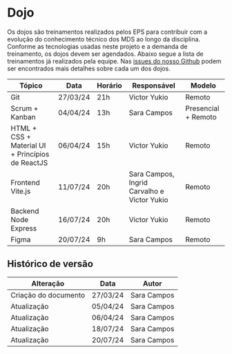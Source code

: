 # Dojo 

Os dojos são treinamentos realizados pelos EPS para contribuir com a evolução do conhecimento técnico dos MDS ao longo da disciplina. Conforme as tecnologias usadas neste projeto e a demanda de treinamento, os dojos devem ser agendados. Abaixo segue a lista de treinamentos já realizados pela equipe. Nas [issues do nosso Github](https://github.com/fga-eps-mds/2024.1-SINDPOL-DOC/issues) podem ser encontrados mais detalhes sobre cada um dos dojos. 

| Tópico | Data | Horário | Responsável | Modelo |
| - | - | - | - | - |
| Git | 27/03/24 | 21h | Victor Yukio | Remoto | 
| Scrum + Kanban | 04/04/24 | 13h | Sara Campos | Presencial + Remoto | 
| HTML + CSS + Material UI + Princípios de ReactJS | 06/04/24 | 15h | Victor Yukio | Remoto |
| Frontend Vite.js | 11/07/24 | 20h | Sara Campos, Ingrid Carvalho e Victor Yukio | Remoto |
| Backend Node Express | 16/07/24 | 20h | Victor Yukio | Remoto | 
| Figma | 20/07/24 | 9h | Sara Campos | Remoto | 




## Histórico de versão

| Alteração | Data | Autor | 
| - | - | - |
| Criação do documento | 27/03/24 | Sara Campos |
| Atualização | 05/04/24 | Sara Campos | 
| Atualização | 06/04/24 | Sara Campos | 
| Atualização | 18/07/24 | Sara Campos | 
| Atualização | 20/07/24 | Sara Campos | 

